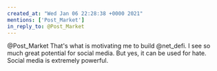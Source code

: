 ```yaml
---
created_at: "Wed Jan 06 22:28:38 +0000 2021"
mentions: ['Post_Market']
in_reply_to: @Post_Market
---
```


@Post_Market That's what is motivating me to build @net_defi. I see so much great potential for social media. But yes, it can be used for hate. Social media is extremely powerful.